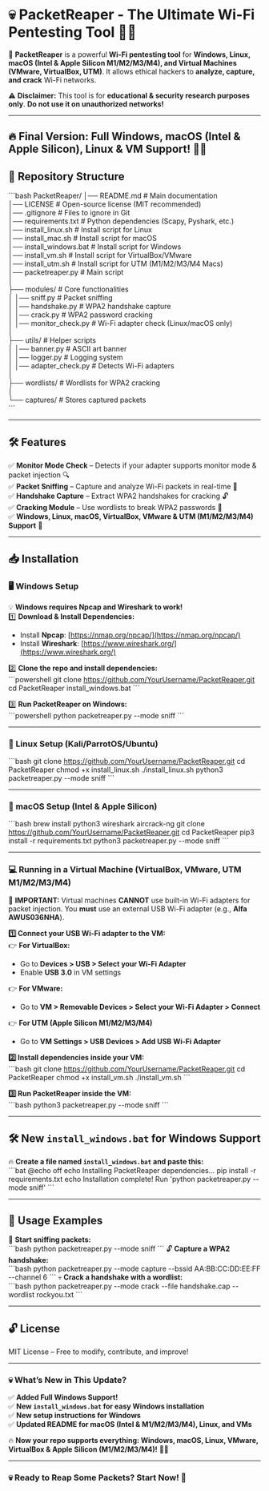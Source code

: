
# 💀 PacketReaper - The Ultimate Wi-Fi Pentesting Tool 🏴‍☠️  

🚀 **PacketReaper** is a powerful **Wi-Fi pentesting tool** for **Windows, Linux, macOS (Intel & Apple Silicon M1/M2/M3/M4), and Virtual Machines (VMware, VirtualBox, UTM)**. It allows ethical hackers to **analyze, capture, and crack** Wi-Fi networks.  

⚠️ **Disclaimer:** This tool is for **educational & security research purposes only**. **Do not use it on unauthorized networks!**  

---

## **🔥 Final Version: Full Windows, macOS (Intel & Apple Silicon), Linux & VM Support!** 🚀💀  

## **📂 Repository Structure**  
\`\`\`bash
PacketReaper/
│── README.md            # Main documentation  
│── LICENSE              # Open-source license (MIT recommended)  
│── .gitignore           # Files to ignore in Git  
│── requirements.txt     # Python dependencies (Scapy, Pyshark, etc.)  
│── install_linux.sh     # Install script for Linux  
│── install_mac.sh       # Install script for macOS  
│── install_windows.bat  # Install script for Windows  
│── install_vm.sh        # Install script for VirtualBox/VMware  
│── install_utm.sh       # Install script for UTM (M1/M2/M3/M4 Macs)  
│── packetreaper.py      # Main script  
│  
├── modules/             # Core functionalities  
│   │── sniff.py         # Packet sniffing  
│   │── handshake.py     # WPA2 handshake capture  
│   │── crack.py         # WPA2 password cracking  
│   │── monitor_check.py # Wi-Fi adapter check (Linux/macOS only)  
│  
├── utils/               # Helper scripts  
│   │── banner.py        # ASCII art banner  
│   │── logger.py        # Logging system  
│   │── adapter_check.py # Detects Wi-Fi adapters  
│  
├── wordlists/           # Wordlists for WPA2 cracking  
│  
└── captures/            # Stores captured packets  
\`\`\`

---

## **🛠 Features**  
✅ **Monitor Mode Check** – Detects if your adapter supports monitor mode & packet injection 🔍  
✅ **Packet Sniffing** – Capture and analyze Wi-Fi packets in real-time 📡  
✅ **Handshake Capture** – Extract WPA2 handshakes for cracking 🔓  
✅ **Cracking Module** – Use wordlists to break WPA2 passwords 🚀  
✅ **Windows, Linux, macOS, VirtualBox, VMware & UTM (M1/M2/M3/M4) Support** 🎯  

---

## **📥 Installation**  

### **🖥️ Windows Setup**
💡 **Windows requires Npcap and Wireshark to work!**  
1️⃣ **Download & Install Dependencies:**  
   - Install **Npcap**: [https://nmap.org/npcap/](https://nmap.org/npcap/)  
   - Install **Wireshark**: [https://www.wireshark.org/](https://www.wireshark.org/)  

2️⃣ **Clone the repo and install dependencies:**  
\`\`\`powershell
git clone https://github.com/YourUsername/PacketReaper.git
cd PacketReaper
install_windows.bat
\`\`\`

3️⃣ **Run PacketReaper on Windows:**  
\`\`\`powershell
python packetreaper.py --mode sniff
\`\`\`

---

### **🐧 Linux Setup (Kali/ParrotOS/Ubuntu)**
\`\`\`bash
git clone https://github.com/YourUsername/PacketReaper.git
cd PacketReaper
chmod +x install_linux.sh
./install_linux.sh
python3 packetreaper.py --mode sniff
\`\`\`

---

### **🍏 macOS Setup (Intel & Apple Silicon)**
\`\`\`bash
brew install python3 wireshark aircrack-ng
git clone https://github.com/YourUsername/PacketReaper.git
cd PacketReaper
pip3 install -r requirements.txt
python3 packetreaper.py --mode sniff
\`\`\`

---

### **💻 Running in a Virtual Machine (VirtualBox, VMware, UTM M1/M2/M3/M4)**
🛑 **IMPORTANT:** Virtual machines **CANNOT** use built-in Wi-Fi adapters for packet injection. You **must** use an external USB Wi-Fi adapter (e.g., **Alfa AWUS036NHA**).  

**1️⃣ Connect your USB Wi-Fi adapter to the VM:**  
👉 **For VirtualBox:**  
- Go to **Devices > USB > Select your Wi-Fi Adapter**  
- Enable **USB 3.0** in VM settings  

👉 **For VMware:**  
- Go to **VM > Removable Devices > Select your Wi-Fi Adapter > Connect**  

👉 **For UTM (Apple Silicon M1/M2/M3/M4)**  
- Go to **VM Settings > USB Devices > Add USB Wi-Fi Adapter**  

**2️⃣ Install dependencies inside your VM:**  
\`\`\`bash
git clone https://github.com/YourUsername/PacketReaper.git
cd PacketReaper
chmod +x install_vm.sh
./install_vm.sh
\`\`\`

**3️⃣ Run PacketReaper inside the VM:**  
\`\`\`bash
python3 packetreaper.py --mode sniff
\`\`\`

---

## **🛠 New `install_windows.bat` for Windows Support**
🔥 **Create a file named `install_windows.bat` and paste this:**  
\`\`\`bat
@echo off
echo Installing PacketReaper dependencies...
pip install -r requirements.txt
echo Installation complete! Run 'python packetreaper.py --mode sniff'
\`\`\`

---

## **🚀 Usage Examples**  
📡 **Start sniffing packets:**  
\`\`\`bash
python packetreaper.py --mode sniff
\`\`\`
🔓 **Capture a WPA2 handshake:**  
\`\`\`bash
python packetreaper.py --mode capture --bssid AA:BB:CC:DD:EE:FF --channel 6
\`\`\`
💀 **Crack a handshake with a wordlist:**  
\`\`\`bash
python packetreaper.py --mode crack --file handshake.cap --wordlist rockyou.txt
\`\`\`

---

## **🔓 License**  
MIT License – Free to modify, contribute, and improve!  

---

### **💀 What’s New in This Update?**
✅ **Added Full Windows Support!**  
✅ **New `install_windows.bat` for easy Windows installation**  
✅ **New setup instructions for Windows**  
✅ **Updated README for macOS (Intel & M1/M2/M3/M4), Linux, and VMs**  

🔥 **Now your repo supports everything: Windows, macOS, Linux, VMware, VirtualBox & Apple Silicon (M1/M2/M3/M4)!** 🚀😈  

---

### **💀 Ready to Reap Some Packets? Start Now! 🚀**  

